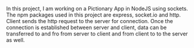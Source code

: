 In this project, I am working on a Pictionary App in NodeJS using sockets. The npm packages used in this project are express, socket.io and http. Client sends the http request to the server for connection. Once the connection is established between server and client, data can be transferred to and fro from server to client and from client to to the server as well.